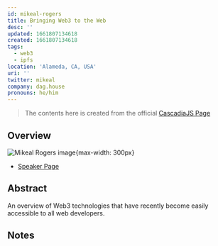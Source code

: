 ```yaml
---
id: mikeal-rogers
title: Bringing Web3 to the Web
desc: ''
updated: 1661807134618
created: 1661807134618
tags:
  - web3
  - ipfs
location: 'Alameda, CA, USA'
uri: ''
twitter: mikeal
company: dag.house
pronouns: he/him
---
```

> The contents here is created from the official [CascadiaJS Page](https://2022.cascadiajs.com/speakers/mikeal-rogers)

## Overview

![Mikeal Rogers image](https://create-4jr.begin.app/_static/2022/mikeal-rogers.jpg){max-width: 300px}
- [Speaker Page](https://2022.cascadiajs.com/speakers/mikeal-rogers)

## Abstract

An overview of Web3 technologies that have recently become easily accessible to all web developers.

## Notes